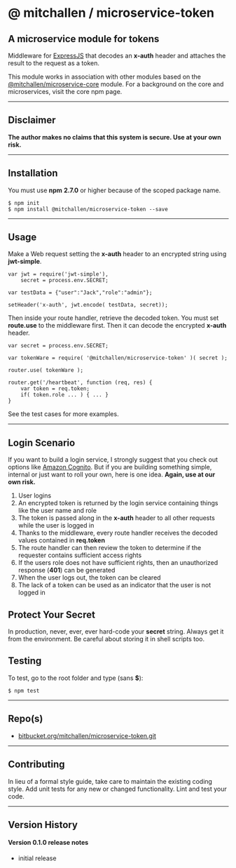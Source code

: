 @ mitchallen / microservice-token
==============================

A microservice module for tokens
----------------------------------------------------
Middleware for [ExpressJS](http://expressjs.com) that decodes an __x-auth__ header and attaches the result to the request as a token.

This module works in association with other modules based on the [@mitchallen/microservice-core](https://www.npmjs.com/package/@mitchallen/microservice-core) module. For a background on the core and microservices, visit the core npm page.

* * * 

## Disclaimer

__The author makes no claims that this system is secure. Use at your own risk.__

* * *

## Installation

You must use __npm__ __2.7.0__ or higher because of the scoped package name.

    $ npm init
    $ npm install @mitchallen/microservice-token --save
  
* * *

## Usage

Make a Web request setting the __x-auth__ header to an encrypted string using __jwt-simple__. 

	var jwt = require('jwt-simple'),
	    secret = process.env.SECRET;

	var testData = {"user":"Jack","role":"admin"};

	setHeader('x-auth', jwt.encode( testData, secret));
	
Then inside your route handler, retrieve the decoded token. You must set __route.use__ to the middleware first. Then it can decode the encrypted __x-auth__ header.

    var secret = process.env.SECRET;
    
    var tokenWare = require( '@mitchallen/microservice-token' )( secret );

    router.use( tokenWare );
    
    router.get('/heartbeat', function (req, res) { 
        var token = req.token;
        if( token.role ... ) { ... }
    }
    
See the test cases for more examples.
    
* * *

## Login Scenario

If you want to build a login service, I strongly suggest that you check out options like [Amazon Cognito](https://aws.amazon.com/cognito/).  But if you are building something simple, internal or just want to roll your own, here is one idea. __Again, use at our own risk.__

1. User logins
2. An encrypted token is returned by the login service containing things like the user name and role
3. The token is passed along in the __x-auth__ header to all other requests while the user is logged in
4. Thanks to the middleware, every route handler receives the decoded values contained in __req.token__
5. The route handler can then review the token to determine if the requester contains sufficient access rights 
6. If the users role does not have sufficient rights, then an unauthorized response (__401__) can be generated
7. When the user logs out, the token can be cleared
8. The lack of a token can be used as an indicator that the user is not logged in

## Protect Your Secret

In production, never, ever, ever hard-code your __secret__ string. Always get it from the environment. Be careful about storing it in shell scripts too.

## Testing

To test, go to the root folder and type (sans __$__):

    $ npm test
   
* * *
 
## Repo(s)

* [bitbucket.org/mitchallen/microservice-token.git](https://bitbucket.org/mitchallen/microservice-token.git)

* * *

## Contributing

In lieu of a formal style guide, take care to maintain the existing coding style.
Add unit tests for any new or changed functionality. Lint and test your code.

* * *

## Version History

#### Version 0.1.0 release notes

* initial release
